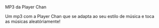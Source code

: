 MP3 da Player Chan

Um mp3 com a Player Chan que se adapta ao seu estilo de música
e toca as músicas aleatóriamente!
